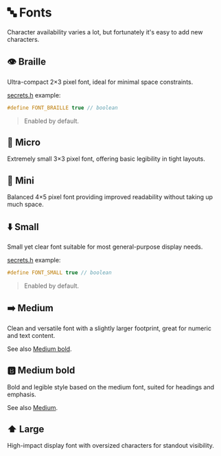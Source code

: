# 🔤 Fonts

Character availability varies a lot, but fortunately it's easy to add new characters.

## 👁️ Braille

Ultra-compact 2×3 pixel font, ideal for minimal space constraints.

[secrets.h](https://github.com/VIPnytt/Frekvens/blob/main/firmware/include/config/secrets.h) example:

```h
#define FONT_BRAILLE true // boolean
```

> Enabled by default.

## 🔬 Micro

Extremely small 3×3 pixel font, offering basic legibility in tight layouts.

## 🤏 Mini

Balanced 4×5 pixel font providing improved readability without taking up much space.

## ⬇️ Small

Small yet clear font suitable for most general-purpose display needs.

[secrets.h](https://github.com/VIPnytt/Frekvens/blob/main/firmware/include/config/secrets.h) example:

```h
#define FONT_SMALL true // boolean
```

> Enabled by default.

## ➡️ Medium

Clean and versatile font with a slightly larger footprint, great for numeric and text content.

See also [Medium bold](#🅱%EF%B8%8F-medium-bold).

## 🅱️ Medium bold

Bold and legible style based on the medium font, suited for headings and emphasis.

See also [Medium](#%EF%B8%8F-medium).

## ⬆️ Large

High-impact display font with oversized characters for standout visibility.
